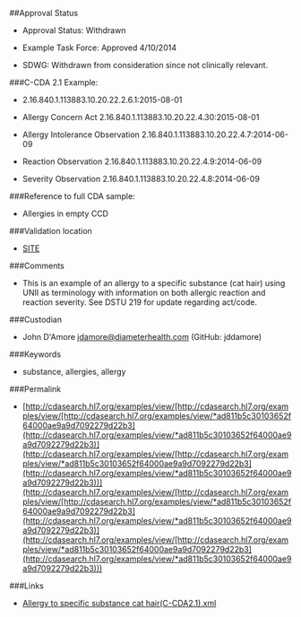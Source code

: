 ##Approval Status 

* Approval Status: Withdrawn
* Example Task Force: Approved 4/10/2014

* SDWG: Withdrawn from consideration since not clinically relevant.


###C-CDA 2.1 Example: 

* 2.16.840.1.113883.10.20.22.2.6.1:2015-08-01

* Allergy Concern Act 2.16.840.1.113883.10.20.22.4.30:2015-08-01

* Allergy Intolerance Observation 2.16.840.1.113883.10.20.22.4.7:2014-06-09
* Reaction Observation 2.16.840.1.113883.10.20.22.4.9:2014-06-09
* Severity Observation 2.16.840.1.113883.10.20.22.4.8:2014-06-09

###Reference to full CDA sample:
* Allergies in empty CCD


###Validation location

* [SITE](https://sitenv.org/c-cda-validator)


###Comments

* This is an example of an allergy to a specific substance (cat hair) using UNII as terminology with information on both allergic reaction and reaction severity. See DSTU 219 for update regarding act/code.

###Custodian

* John D'Amore jdamore@diameterhealth.com (GitHub: jddamore)


###Keywords

* substance, allergies, allergy

###Permalink 

* [http://cdasearch.hl7.org/examples/view/[http://cdasearch.hl7.org/examples/view/[http://cdasearch.hl7.org/examples/view/*ad811b5c30103652f64000ae9a9d7092279d22b3](http://cdasearch.hl7.org/examples/view/*ad811b5c30103652f64000ae9a9d7092279d22b3)](http://cdasearch.hl7.org/examples/view/[http://cdasearch.hl7.org/examples/view/*ad811b5c30103652f64000ae9a9d7092279d22b3](http://cdasearch.hl7.org/examples/view/*ad811b5c30103652f64000ae9a9d7092279d22b3))](http://cdasearch.hl7.org/examples/view/[http://cdasearch.hl7.org/examples/view/[http://cdasearch.hl7.org/examples/view/*ad811b5c30103652f64000ae9a9d7092279d22b3](http://cdasearch.hl7.org/examples/view/*ad811b5c30103652f64000ae9a9d7092279d22b3)](http://cdasearch.hl7.org/examples/view/[http://cdasearch.hl7.org/examples/view/*ad811b5c30103652f64000ae9a9d7092279d22b3](http://cdasearch.hl7.org/examples/view/*ad811b5c30103652f64000ae9a9d7092279d22b3)))


###Links 

* [Allergy to specific substance cat hair(C-CDA2.1).xml](https://github.com/HL7/C-CDA-Examples/tree/master/Allergies/Allergy%20to%20cat%20hair/Allergy%20to%20specific%20substance%20cat%20hair%28C-CDA2.1%29.xml)
